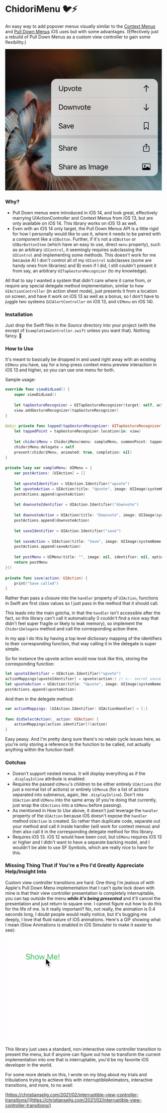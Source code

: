 # ChidoriMenu 🐦⚡️

An easy way to add popover menus visually similar to the [Context Menus](https://developer.apple.com/design/human-interface-guidelines/ios/controls/context-menus/) and [Pull Down Menus](https://developer.apple.com/design/human-interface-guidelines/ios/controls/pull-down-menus/) iOS uses but with some advantages. (Effectively just a rebuild of Pull Down Menus as a custom view controller to gain some flexibility.)

![Chidori Menu](chidori-menu.png)

### Why?

- Pull Down menus were introduced in iOS 14, and look great, effectively marrying UIActionController and Context Menus from iOS 13, but are only available on iOS 14. This library works on iOS 13 as well.
- Even with an iOS 14 only target, the Pull Down Menus API is a little rigid for how I personally would like to use it, where it needs to be paired with a component like a `UIButton`. Further, if it's not a `UIButton` or `UIBarButtonItem` (which have an easy to use, direct `menu` property), such as an arbitrary `UIControl`, it seemingly requires subclassing the `UIControl` and implementing some methods. This doesn't work for me because A) I don't control all of my `UIControl` subclasses (some are handy ones from libraries) and B) even if I did, I still couldn't present it from say, an arbitrary `UITapGestureRecognizer` (to my knowledge).

All that to say I wanted a system that didn't care where it came from, or require any special delegate method implementation, similar to how `UIActionController` (in action sheet mode), just presents it from a location on screen, and have it work on iOS 13 as well as a bonus, so I don't have to juggle two systems (`UIAlertController` on iOS 13, and `UIMenu` on iOS 14).

### Installation

Just drop the Swift files in the *Source* directory into your project (with the except of `ExampleViewController.swift` unless you want that). Nothing fancy. 🙂

### How to Use

It's meant to basically be dropped in and used right away with an existing `UIMenu` you have, say for a long-press context menu preview interaction in iOS 13 and higher, so you can use one menu for both.

Sample usage:

```swift
override func viewDidLoad() {
    super.viewDidLoad()
    
    let tapGestureRecognizer = UITapGestureRecognizer(target: self, action: #selector(tapped(tapGestureRecognizer:)))
    view.addGestureRecognizer(tapGestureRecognizer)
}

@objc private func tapped(tapGestureRecognizer: UITapGestureRecognizer) {
    let tappedPoint = tapGestureRecognizer.location(in: view)
    
    let chidoriMenu = ChidoriMenu(menu: sampleMenu, summonPoint: tappedPoint)
    chidoriMenu.delegate = self
    present(chidoriMenu, animated: true, completion: nil)
}

private lazy var sampleMenu: UIMenu = {
    var postActions: [UIAction] = []

    let upvoteIdentifier = UIAction.Identifier("upvote")
    let upvoteAction = UIAction(title: "Upvote", image: UIImage(systemName: "arrow.up"), identifier: upvoteIdentifier, handler: upvote(action:))
    postActions.append(upvoteAction)

    let downvoteIdentifier = UIAction.Identifier("downvote")

    let downvoteAction = UIAction(title: "Downvote", image: UIImage(systemName: "arrow.down"), identifier: downvoteIdentifier, handler: downvote(action:))
    postActions.append(downvoteAction)

    let saveIdentifier = UIAction.Identifier("save")
    
    let saveAction = UIAction(title: "Save", image: UIImage(systemName: "bookmark"), identifier: saveIdentifier, handler: save(action:))
    postActions.append(saveAction)
    
    let postMenu = UIMenu(title: "", image: nil, identifier: nil, options: [.displayInline], children: postActions)
    return postMenu
}()

private func save(action: UIAction) {
    print("Save called")
}
```

Rather than pass a closure into the `handler` property of `UIAction`, functions in Swift are first class values so I just pass in the method that it should call. 

This leads into the main gotcha, in that the `handler` isn't accessible after the fact, so this library can't call it automatically (I couldn't find a nice way that didn't feel super fragile or likely to leak memory), so implement the `ChidoriDelegate` method and call the corresponding action there.

In my app I do this by having a top level dictionary mapping of the identifiers to their corresponding function, that way calling it in the delegate is super simple.

So for instance the upvote action would now look like this, storing the corresponding function:

```swift
let upvoteIdentifier = UIAction.Identifier("upvote")
actionMappings[upvoteIdentifier] = upvote(action:) // <-- secret sauce addition
let upvoteAction = UIAction(title: "Upvote", image: UIImage(systemName: "arrow.up"), identifier: upvoteIdentifier, handler: downvote(action:))
postActions.append(upvoteAction)
```

And then in the delegate method:

```swift
var actionMappings: [UIAction.Identifier: UIActionHandler] = [:]

func didSelectAction(_ action: UIAction) {
    actionMappings[action.identifier]?(action)
}
```

Easy peasy. And I'm pretty dang sure there's no retain cycle issues here, as you're only storing a reference to the function to be called, not actually anything within the function itself.

### Gotchas

- Doesn't support nested menus. It will display everything as if the `.displayInline` attribute is enabled.
- Requires the passed `UIMenu`'s children to be either entirely `UIAction`s (for just a normal list of actions) or entirely `UIMenu`s (for a list of actions separated into submenus, again, like `.displayInline`). Don't mix `UIAction` and `UIMenu` into the same array (if you're doing that currently, just wrap the `UIActions` into a `UIMenu` before passing).
- As mentioned in *How to Use* above, it doesn't just leverage the `handler` property of the `UIAction` because iOS doesn't expose the `handler` method `UIAction` is created. So rather than duplicate code, separate out your method and call it inside handler (will work for context menus) and then also call it in the corresponding delegate method for this library.
- Requires iOS 13. iOS 12 would have been cool, but `UIMenu` requires iOS 13 or higher and I didn't want to have a separate backing model, and I wouldn't be able to use SF Symbols, which are really nice to have for this.

### Missing Thing That if You're a Pro I'd Greatly Appreciate Help/Insight Into

Custom view controller transitions are hard. One thing I'm jealous of with Apple's Pull Down Menu implementation that I can't quite lock down with mine is that their view controller presentation is completely interruptable, you can tap outside the menu ***while it's being presented*** and it'll cancel the presentation and just return to square one. I cannot figure out how to do this for the life of me. Is it really important? No, not really, the animation is 0.4 seconds long, I doubt people would really notice, but it's bugging me deeply, I love that fluid nature of iOS animations. Here's a GIF showing what I mean (Slow Animations is enabled in iOS Simulator to make it easier to see):

![iOS Context Menu showing cancellable nature](ios-context-menu.gif)

This library just uses a standard, non-interactive view controller transition to present the menu, but if anyone can figure out how to transform the current implementation into one that is interruptable, you'd be my favorite iOS developer in the world. 

For some more details on this, I wrote on my blog about my trials and tribulations trying to achieve this with interruptibleAnimators, interactive transitions, and more, to no avail: 

[https://christianselig.com/2021/02/interruptible-view-controller-transitions/](https://christianselig.com/2021/02/interruptible-view-controller-transitions/)
